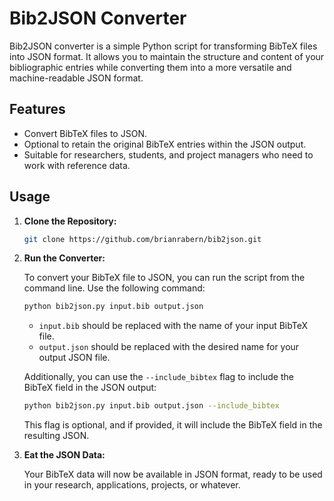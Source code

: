# Bib2JSON Converter

Bib2JSON converter is a simple Python script for transforming BibTeX files into JSON format. It allows you to maintain the structure and content of your bibliographic entries while converting them into a more versatile and machine-readable JSON format.

## Features

- Convert BibTeX files to JSON.
- Optional to retain the original BibTeX entries within the JSON output.
- Suitable for researchers, students, and project managers who need to work with reference data.

## Usage

1. **Clone the Repository:**

   ```bash
   git clone https://github.com/brianrabern/bib2json.git
   ```

2. **Run the Converter:**

   To convert your BibTeX file to JSON, you can run the script from the command line. Use the following command:

   ```bash
   python bib2json.py input.bib output.json
   ```

   - `input.bib` should be replaced with the name of your input BibTeX file.
   - `output.json` should be replaced with the desired name for your output JSON file.

   Additionally, you can use the `--include_bibtex` flag to include the BibTeX field in the JSON output:

   ```bash
   python bib2json.py input.bib output.json --include_bibtex
   ```

   This flag is optional, and if provided, it will include the BibTeX field in the resulting JSON.

3. **Eat the JSON Data:**

   Your BibTeX data will now be available in JSON format, ready to be used in your research, applications, projects, or whatever.
